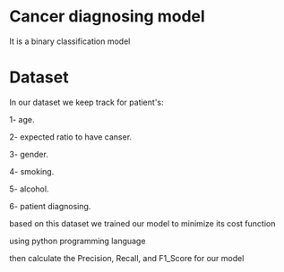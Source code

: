 #  Cancer diagnosing model 

It is a binary classification model 

# Dataset 

In our dataset we keep track for patient's:

1- age.

2- expected ratio to have canser.

3- gender.

4- smoking.

5- alcohol.

6- patient diagnosing.

based on this dataset we trained our model to minimize its cost function

using python programming language 

then calculate the Precision, Recall, and F1_Score for our model  


